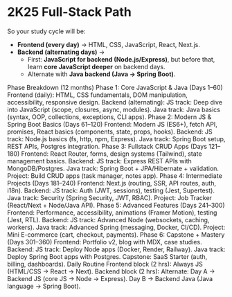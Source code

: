 # 2K25 Full-Stack Path

So your study cycle will be:

- **Frontend (every day)** → HTML, CSS, JavaScript, React, Next.js.
- **Backend (alternating days)** →
    - First: **JavaScript for backend (Node.js/Express)**, but before that, learn **core JavaScript deeper** on backend days.
    - Alternate with **Java backend (Java → Spring Boot)**.

Phase Breakdown (12 months)
Phase 1: Core JavaScript & Java (Days 1–60)
Frontend (daily): HTML, CSS fundamentals, DOM manipulation, accessibility, responsive design.
Backend (alternating):
JS track: Deep dive into JavaScript (scope, closures, async, modules).
Java track: Java basics (syntax, OOP, collections, exceptions, CLI apps).
Phase 2: Modern JS & Spring Boot Basics (Days 61–120)
Frontend: Modern JS (ES6+), fetch API, promises, React basics (components, state, props, hooks).
Backend:
JS track: Node.js basics (fs, http, npm, Express).
Java track: Spring Boot setup, REST APIs, Postgres integration.
Phase 3: Fullstack CRUD Apps (Days 121–180)
Frontend: React Router, forms, design systems (Tailwind), state management basics.
Backend:
JS track: Express REST APIs with MongoDB/Postgres.
Java track: Spring Boot + JPA/Hibernate + validation.
Project: Build CRUD apps (task manager, notes app).
Phase 4: Intermediate Projects (Days 181–240)
Frontend: Next.js (routing, SSR, API routes, auth, i18n).
Backend:
JS track: Auth (JWT, sessions), testing (Jest, Supertest).
Java track: Security (Spring Security, JWT, RBAC).
Project: Job Tracker (React/Next + Node/Java API).
Phase 5: Advanced Features (Days 241–300)
Frontend: Performance, accessibility, animations (Framer Motion), testing (Jest, RTL).
Backend:
JS track: Advanced Node (websockets, caching, workers).
Java track: Advanced Spring (messaging, Docker, CI/CD).
Project: Mini E-commerce (cart, checkout, payments).
Phase 6: Capstone + Mastery (Days 301–360)
Frontend: Portfolio v2, blog with MDX, case studies.
Backend:
JS track: Deploy Node apps (Docker, Render, Railway).
Java track: Deploy Spring Boot apps with Postgres.
Capstone: SaaS Starter (auth, billing, dashboards).
Daily Routine
Frontend block (2 hrs): Always JS (HTML/CSS → React → Next).
Backend block (2 hrs): Alternate:
Day A → Backend JS (core JS → Node → Express).
Day B → Backend Java (Java language → Spring Boot).
